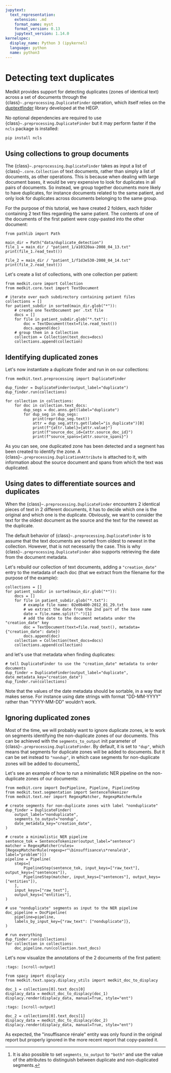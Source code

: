 ```yaml
---
jupytext:
  text_representation:
    extension: .md
    format_name: myst
    format_version: 0.13
    jupytext_version: 1.14.0
kernelspec:
  display_name: Python 3 (ipykernel)
  language: python
  name: python3
---
```


# Detecting text duplicates

Medkit provides support for detecting duplicates (zones of identical text)
across a set of documents through the {class}`~.preprocessing.DuplicateFinder`
operation, which itself relies on the
[duptextfinder](https://github.com/equipe22/duplicatedZoneInClinicalText/)
library developed at the HEGP.

No optional dependencies are required to use
{class}`~.preprocessing.DuplicateFinder` but it may perform faster if the `ncls`
package is installed:
```
pip install ncls
```

## Using collections to group documents

The {class}`~.preprocessing.DuplicateFinder` takes as input a list of
{class}`~.core.Collection` of text documents, rather than simply a list of
documents, as other operations. This is because when dealing with large document
bases, it would be very expensive to look for duplicates in all pairs of
documents. So instead, we group together documents more likely to have
duplicates, for instance documents related to the same patient, and only look
for duplicates across documents belonging to the same group.

For the purpose of this tutorial, we have created 2 folders, each folder
containing 2 text files regarding the same patient. The contents of one of the
documents of the first patient were copy-pasted into the other document:

```{code-cell}
from pathlib import Path

main_dir = Path("data/duplicate_detection")
file_1 = main_dir / "patient_1/a10320aa-2008_04_13.txt"
print(file_1.read_text())
```

```{code-cell}
file_2 = main_dir / "patient_1/f1d3e530-2008_04_14.txt"
print(file_2.read_text())
```

Let's create a list of
collections, with one collection per patient:

```{code-cell}
from medkit.core import Collection
from medkit.core.text import TextDocument

# iterate over each subdirectory containing patient files
collections = []
for patient_subdir in sorted(main_dir.glob("*")):
    # create one TextDocument per .txt file
    docs = []
    for file in patient_subdir.glob("*.txt"):
        doc = TextDocument(text=file.read_text())
        docs.append(doc)
    # group them in a Collection
    collection = Collection(text_docs=docs)
    collections.append(collection)
```

## Identifying duplicated zones

Let's now instantiate a duplicate finder and run in on our collections:

```{code-cell}
from medkit.text.preprocessing import DuplicateFinder

dup_finder = DuplicateFinder(output_label="duplicate")
dup_finder.run(collections)

for collection in collections:
    for doc in collection.text_docs:
        dup_segs = doc.anns.get(label="duplicate")
        for dup_seg in dup_segs:
            print(repr(dup_seg.text))
            attr = dup_seg.attrs.get(label="is_duplicate")[0]
            print(f"{attr.label}={attr.value}")
            print(f"source_doc_id={attr.source_doc_id}")
            print(f"source_spans={attr.source_spans}")
```

As you can see, one duplicated zone has been detected and a segment has been
created to identify the zone. A {class}`~.preprocessing.DuplicationAttribute`
is attached to it, with information about the source document and spans from
which the text was duplicated.

## Using dates to differentiate sources and duplicates

When the {class}`~.preprocessing.DuplicateFinder` encounters 2 identical pieces
of text in 2 different documents, it has to decide which one is the original and
which one is the duplicate. Obviously, we want to consider the text for the
oldest document as the source and the text for the newest as the duplicate.

The default behavior of {class}`~.preprocessing.DuplicateFinder` is to assume
that the text documents are sorted from oldest to newest in the collection.
However, that is not necessarily the case. This is why
{class}`~.preprocessing.DuplicateFinder` also supports retrieving the date from
the document metadata.

Let's rebuild our collection of text documents, adding a `"creation_date"` entry
to the metadata of each doc (that we extract from the filename for the purpose
of the example):

```{code-cell}
collections = []
for patient_subdir in sorted(main_dir.glob("*")):
    docs = []
    for file in patient_subdir.glob("*.txt"):
        # example file name: 02e0b400-2012_01_29.txt
        # we extract the date from the 2nd part of the base name
        date = file.name.split("-")[1]
        # add the date to the document metadata under the "creation_date" key
        doc = TextDocument(text=file.read_text(), metadata={"creation_date": date})
        docs.append(doc)
    collection = Collection(text_docs=docs)
    collections.append(collection)
```

and let's use that metadata when finding duplicates:

```{code-cell}
# tell DuplicateFinder to use the "creation_date" metadata to order documents
dup_finder = DuplicateFinder(output_label="duplicate", date_metadata_key="creation_date")
dup_finder.run(collections)
```

Note that the values of the date metadata should be sortable, in a way that
makes sense. For instance using date strings with format "DD-MM-YYYY" rather
than "YYYY-MM-DD" wouldn't work.

## Ignoring duplicated zones

Most of the time, we will probably want to ignore duplicate zones, ie to work on
segments identifying the non-duplicate zones of our documents. This can be
achieved with the `segments_to_output` init parameter of
{class}`~.preprocessing.DuplicateFinder`. By default, it is set to `"dup"`, which means that
segments for duplicate zones will be added to documents. But it can be set
instead to `"nondup"`, in which case segments for non-duplicate zones will be
added to documents[^1].

Let's see an example of how to run a minimalistic NER pipeline on the
non-duplicate zones of our documents:

```{code-cell}
from medkit.core import DocPipeline, Pipeline, PipelineStep
from medkit.text.segmentation import SentenceTokenizer
from medkit.text.ner import RegexpMatcher, RegexpMatcherRule

# create segments for non-duplicate zones with label "nonduplicate"
dup_finder = DuplicateFinder(
    output_label="nonduplicate",
    segments_to_output="nondup",
    date_metadata_key="creation_date",
)

# create a minimalistic NER pipeline
sentence_tok = SentenceTokenizer(output_label="sentence")
matcher = RegexpMatcher(rules=[RegexpMatcherRule(regexp=r"\binsuffisance\s*renale\b", label="problem")])
pipeline = Pipeline(
    steps=[
        PipelineStep(sentence_tok, input_keys=["raw_text"], output_keys=["sentences"]),
        PipelineStep(matcher, input_keys=["sentences"], output_keys=["entities"]),
    ],
    input_keys=["raw_text"],
    output_keys=["entities"],
)

# use "nonduplicate" segments as input to the NER pipeline
doc_pipeline = DocPipeline(
    pipeline=pipeline,
    labels_by_input_key={"raw_text": ["nonduplicate"]},
)

# run everything
dup_finder.run(collections)
for collection in collections:
    doc_pipeline.run(collection.text_docs)
```

Let's now visualize the annotations of the 2 documents of the first patient:

```{code-cell} ipython3
:tags: [scroll-output]

from spacy import displacy
from medkit.text.spacy.displacy_utils import medkit_doc_to_displacy

doc_1 = collections[0].text_docs[0]
displacy_data = medkit_doc_to_displacy(doc_1)
displacy.render(displacy_data, manual=True, style="ent")
```

```{code-cell} ipython3
:tags: [scroll-output]

doc_2 = collections[0].text_docs[1]
displacy_data = medkit_doc_to_displacy(doc_2)
displacy.render(displacy_data, manual=True, style="ent")
```

As expected, the "insuffisance rénale" entity was only found in the original
report but properly ignored in the more recent report that copy-pasted it.


[^1]: It is also possible to set `segments_to_output` to `"both"` and use the
    value of the attributes to distinguish between duplicate and non-duplicated
    segments.